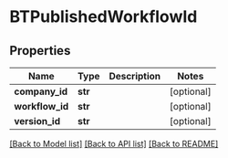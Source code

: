 # BTPublishedWorkflowId

## Properties
Name | Type | Description | Notes
------------ | ------------- | ------------- | -------------
**company_id** | **str** |  | [optional] 
**workflow_id** | **str** |  | [optional] 
**version_id** | **str** |  | [optional] 

[[Back to Model list]](../README.md#documentation-for-models) [[Back to API list]](../README.md#documentation-for-api-endpoints) [[Back to README]](../README.md)


